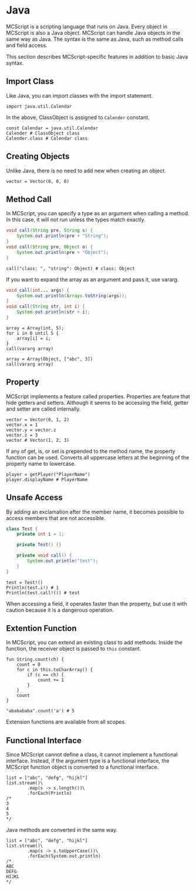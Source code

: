 # Java
MCScript is a scripting language that runs on Java. Every object in MCScript is also a Java object.
MCScript can handle Java objects in the same way as Java. The syntax is the same as Java, such as method calls and field access.

This section describes MCScript-specific features in addition to basic Java syntax.
## Import Class
Like Java, you can import classes with the import statement.
```
import java.util.Calendar
```
In the above, ClassObject is assigned to `Calender` constant.
```
const Calendar = java.util.Calendar
Calender # ClassObject class
Calender.class # Calendar class
```
## Creating Objects
Unlike Java, there is no need to add new when creating an object.
```
vector = Vector(0, 0, 0)
```
## Method Call
In MCScript, you can specify a type as an argument when calling a method.
In this case, it will not run unless the types match exactly.
```java
void call(String pre, String s) {
    System.out.println(pre + "String");
}
void call(String pre, Object o) {
    System.out.println(pre + "Object");
}
```
```
call("class: ", "string": Object) # class: Object
```
If you want to expand the array as an argument and pass it, use vararg.
```java
void call(int... args) {
    System.out.println(Arrays.toString(args));
}
void call(String str, int i) {
    System.out.println(str + i);
}
```
```
array = Array(int, 5);
for i in 0 until 5 {
    array[i] = i;
}
call(vararg array)

array = Array(Object, ["abc", 3])
call(vararg array)
```
## Property
MCScript implements a feature called properties.
Properties are feature that hide getters and setters.
Although it seems to be accessing the field, getter and setter are called internally.
```
vector = Vector(0, 1, 2)
vector.x = 1
vector.y = vector.z
vector.z = 3
vector # Vector(1, 2, 3)
```
If any of get, is, or set is prepended to the method name, the property function can be used.
Converts all uppercase letters at the beginning of the property name to lowercase.
```
player = getPlayer("PlayerName")
player.displayName # PlayerName
```
## Unsafe Access
By adding an exclamation after the member name, it becomes possible to access members that are not accessible.
```java
class Test {
    private int i = 1;

    private Test() {}

    private void call() {
        System.out.println("test");
    }
}
```
```
test = Test!()
Println(test.i!) # 1
Println(test.call!()) # test
```
When accessing a field, it operates faster than the property, but use it with caution because it is a dangerous operation.
## Extention Function
In MCScript, you can extend an existing class to add methods.
Inside the function, the receiver object is passed to `this` constant.
```
fun String.count(ch) {
    count = 0
    for c in this.toCharArray() {
        if (c == ch) {
            count += 1
        }
    }
    count
}

"ababababa".count('a') # 5
```
Extension functions are available from all scopes.
## Functional Interface
Since MCScript cannot define a class, it cannot implement a functional interface. Instead, if the argument type is a functional interface, the MCScript function object is converted to a functional interface.
```
list = ["abc", "defg", "hijkl"]
list.stream()\
        .map(s -> s.length())\
        .forEach(Println)
/*
3
4
5
*/
```
Java methods are converted in the same way.
```
list = ["abc", "defg", "hijkl"]
list.stream()\
        .map(s -> s.toUpperCase())\
        .forEach(System.out.println)
/*
ABC
DEFG
HIJKL
*/
```